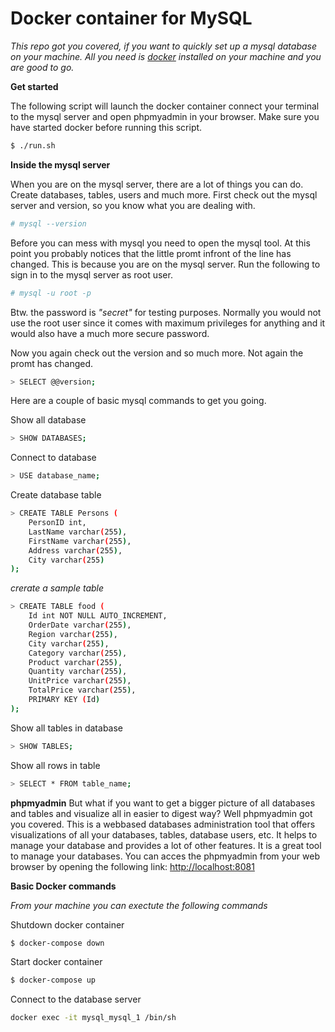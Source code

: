 # Docker container for MySQL

*This repo got you covered, if you want to quickly set up a mysql database on your machine. All you need is [docker](htttp://docker.com) installed on your machine and you are good to go.*

**Get started**

The following script will launch the docker container connect your terminal to the mysql server and open phpmyadmin in your browser. Make sure you have started docker before running this script.

```bash
$ ./run.sh
```

**Inside the mysql server**

When you are on the mysql server, there are a lot of things you can do. Create databases, tables, users and much more. First check out the mysql server and version, so you know what you are dealing with.

```bash
# mysql --version
```

Before you can mess with mysql you need to open the mysql tool. At this point you probably notices that the little promt infront of the line has changed. This is because you are on the mysql server. Run the following to sign in to the mysql server as root user.

```bash
# mysql -u root -p
```

Btw. the password is *"secret"* for testing purposes. Normally you would not use the root user since it comes with maximum privileges for anything and it would also have a much more secure password.

Now you again check out the version and so much more. Not again the promt has changed.

```bash
> SELECT @@version;
```

Here are a couple of basic mysql commands to get you going.

Show all database

```bash
> SHOW DATABASES;
```

Connect to database

```bash
> USE database_name;
```

Create database table

```bash
> CREATE TABLE Persons (
    PersonID int,
    LastName varchar(255),
    FirstName varchar(255),
    Address varchar(255),
    City varchar(255)
);
```

*crerate a sample table*
```bash
> CREATE TABLE food (
    Id int NOT NULL AUTO_INCREMENT,
    OrderDate varchar(255),
    Region varchar(255),
    City varchar(255),
    Category varchar(255),
    Product varchar(255),
    Quantity varchar(255),
    UnitPrice varchar(255),
    TotalPrice varchar(255),
    PRIMARY KEY (Id)
);
```

Show all tables in database

```bash
> SHOW TABLES;
```

Show all rows in table

```bash
> SELECT * FROM table_name;
```

**phpmyadmin**
But what if you want to get a bigger picture of all databases and tables and visualize all in easier to digest way? Well phpmyadmin got you covered. This is a webbased databases administration tool that offers visualizations of all your databases, tables, database users, etc. It helps to manage your database and provides a lot of other features. It is a great tool to manage your databases.
You can acces the phpmyadmin from your web browser by opening the following link:
[http://localhost:8081](http://localhost:8081)

**Basic Docker commands**

*From your machine you can exectute the following commands*

Shutdown docker container

```bash
$ docker-compose down
```

Start docker container

```bash
$ docker-compose up
```

Connect to the database server

```bash
docker exec -it mysql_mysql_1 /bin/sh
```
